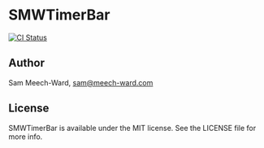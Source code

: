 # SMWTimerBar

[![CI Status](http://img.shields.io/travis/meech-ward/SMWTimerBar.svg?style=flat)](https://travis-ci.org/meech-ward/SMWTimerBar)
<!-- [![Version](https://img.shields.io/cocoapods/v/SMWTimerBar.svg?style=flat)](http://cocoapods.org/pods/SMWTimerBar)
[![License](https://img.shields.io/cocoapods/l/SMWTimerBar.svg?style=flat)](http://cocoapods.org/pods/SMWTimerBar)
[![Platform](https://img.shields.io/cocoapods/p/SMWTimerBar.svg?style=flat)](http://cocoapods.org/pods/SMWTimerBar) -->

<!-- ## Usage

To run the example project, clone the repo, and run `pod install` from the Example directory first.

## Requirements

## Installation

SMWTimerBar is available through [CocoaPods](http://cocoapods.org). To install
it, simply add the following line to your Podfile:

```ruby
pod "SMWTimerBar"
``` -->

## Author

Sam Meech-Ward, sam@meech-ward.com

## License

SMWTimerBar is available under the MIT license. See the LICENSE file for more info.
